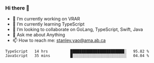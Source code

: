 ### Hi there 👋

- 🔭 I’m currently working on VRAR
- 🌱 I’m currently learning TypeScript
- 👯 I’m looking to collaborate on GoLang, TypeScript, Swift, Java
- 💬 Ask me about Anything
- 📫 How to reach me: stanley.yao@ama.ab.ca


<!--START_SECTION:waka-->
```text
TypeScript   14 hrs          ████████████████████████░   95.82 % 
JavaScript   35 mins         █░░░░░░░░░░░░░░░░░░░░░░░░   04.04 % 
```
<!--END_SECTION:waka-->
